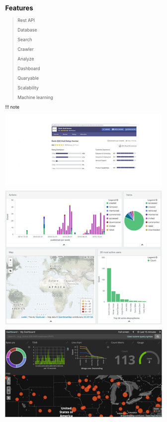﻿## Features

> Rest API 
> 
> Database 
> 
> Search 
> 
> Crawler 
> 
> Analyze 
> 
> Dashboard 
> 
> Quaryable 
> 
> Scalability
> 
> Machine learning 

!!! note

![Gartner-ELK Stack](../../assets/attachments/gartner.jpg)

![ELK Dashboard](../../assets/attachments/dashboard0.png)

![ELK Dashboard](../../assets/attachments/kibana-dashboard-only-mode-thumbnail.jpg)